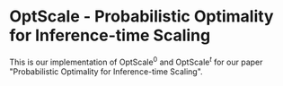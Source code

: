 # OptScale - Probabilistic Optimality for Inference-time Scaling

This is our implementation of OptScale$^0$ and OptScale$^t$ for our paper "Probabilistic Optimality for Inference-time Scaling".
